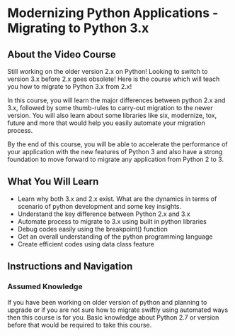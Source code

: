 # Modernizing Python Applications - Migrating to Python 3.x

## About the Video Course
Still working on the older version 2.x on Python! Looking to switch to version 3.x before 2.x goes obsolete! Here is the course which will teach you how to migrate to Python 3.x from 2.x!  

In this course, you will learn the major differences between python 2.x and 3.x, followed by some thumb-rules to carry-out migration to the newer version. You will also learn about some libraries like six, modernize, tox, future and more that would help you easily automate your migration process. 

By the end of this course, you will be able to accelerate the performance of your application with the new features of Python 3 and also have a strong foundation to move forward to migrate any application from Python 2 to 3.


<H2>What You Will Learn</H2>
<DIV class=book-info-will-learn-text>
<UL>
<LI>Learn why both 3.x and 2.x exist. What are the dynamics in terms of scenario of python development and some key insights.
<LI>Understand the key difference between Python 2.x and 3.x 
<LI>Automate process to migrate to 3.x using built in python libraries
<LI>Debug codes easily using the breakpoint() function
<LI>Get an overall understanding of the python programming language
<LI>Create efficient codes using data class feature
</LI></UL></DIV>

## Instructions and Navigation
### Assumed Knowledge
If you have been working on older version of python and planning to upgrade or if you are not sure how to migrate swiftly using automated ways then this course is for you. Basic knowledge about Python 2.7 or version before that would be required to take this course.

